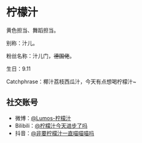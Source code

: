 # 柠檬汁

黄色担当、舞蹈担当。

别称：汁儿。

粉丝名称：汁儿门，~~德国佬~~。

生日：9.11

Catchphrase：椰汁荔枝西瓜汁，今天有点想喝柠檬汁~

## 社交账号

- 微博：[@Lumos-柠檬汁](https://weibo.com/u/7739250623)
- Bilibili：[@柠檬汁今天进步了吗](https://space.bilibili.com/386866180)
- 抖音：[@非要柠檬汁一直喵喵喵吗](https://www.douyin.com/user/MS4wLjABAAAAvfpPIflGxiIVMu_nmwJYIP9qaaECdequMk8fnCl_138)